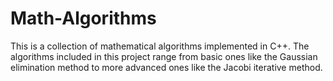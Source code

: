 # Math-Algorithms
This is a collection of mathematical algorithms implemented in C++. The algorithms included in this project range from basic ones like the Gaussian elimination method to more advanced ones like the Jacobi iterative method.
